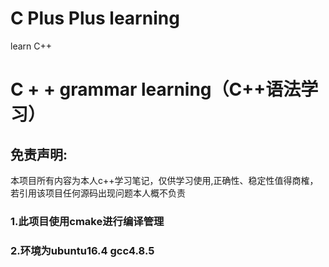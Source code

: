 # C Plus Plus learning
learn C++ 
   
# C + + grammar learning（C++语法学习）

## 免责声明:
本项目所有内容为本人c++学习笔记，仅供学习使用,正确性、稳定性值得商榷，
若引用该项目任何源码出现问题本人概不负责


### 1.此项目使用cmake进行编译管理
### 2.环境为ubuntu16.4 gcc4.8.5
